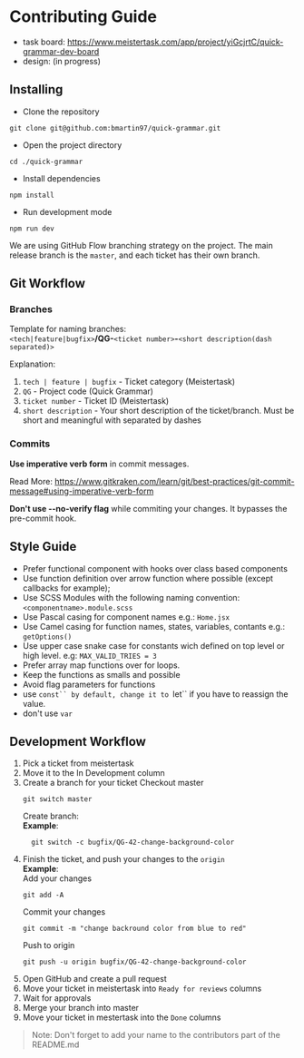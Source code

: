 # Contributing Guide

- task board: https://www.meistertask.com/app/project/yiGcjrtC/quick-grammar-dev-board
- design: (in progress)

## Installing

- Clone the repository

```
git clone git@github.com:bmartin97/quick-grammar.git
```

- Open the project directory

```
cd ./quick-grammar
```

- Install dependencies

```
npm install
```

- Run development mode

```
npm run dev
```

We are using GitHub Flow branching strategy on the project. The main release branch is the `master`, and each ticket has their own branch.

## Git Workflow

### Branches

Template for naming branches:  
`<tech|feature|bugfix>`**/QG-**`<ticket number>`**-**`<short description(dash separated)>`

Explanation:

1. `tech | feature | bugfix` - Ticket category (Meistertask)
2. `QG` - Project code (Quick Grammar)
3. `ticket number` - Ticket ID (Meistertask)
4. `short description` - Your short description of the ticket/branch. Must be short and meaningful with separated by dashes

### Commits

**Use imperative verb form** in commit messages.

Read More: https://www.gitkraken.com/learn/git/best-practices/git-commit-message#using-imperative-verb-form

**Don't use --no-verify flag** while commiting your changes. It bypasses the pre-commit hook.

## Style Guide

- Prefer functional component with hooks over class based components
- Use function definition over arrow function where possible (except callbacks for example);
- Use SCSS Modules with the following naming convention: `<componentname>.module.scss`
- Use Pascal casing for component names e.g.: `Home.jsx`
- Use Camel casing for function names, states, variables, contants e.g.: `getOptions()`
- Use upper case snake case for constants wich defined on top level or high level. e.g: `MAX_VALID_TRIES = 3`
- Prefer array map functions over for loops.
- Keep the functions as smalls and possible
- Avoid flag parameters for functions
- use `const`` by default, change it to `let`` if you have to reassign the value.
- don't use `var`

## Development Workflow

1. Pick a ticket from meistertask
2. Move it to the In Development column
3. Create a branch for your ticket
   Checkout master
   ```
   git switch master
   ```
   Create branch:  
   **Example**:
   ```
     git switch -c bugfix/QG-42-change-background-color
   ```
4. Finish the ticket, and push your changes to the `origin`  
    **Example**:  
    Add your changes
   ```
   git add -A
   ```
   Commit your changes
   ```
   git commit -m "change backround color from blue to red"
   ```
   Push to origin
   ```
   git push -u origin bugfix/QG-42-change-background-color
   ```
5. Open GitHub and create a pull request
6. Move your ticket in meistertask into `Ready for reviews` columns
7. Wait for approvals
8. Merge your branch into master
9. Move your ticket in mestertask into the `Done` columns

> Note: Don't forget to add your name to the contributors part of the README.md
